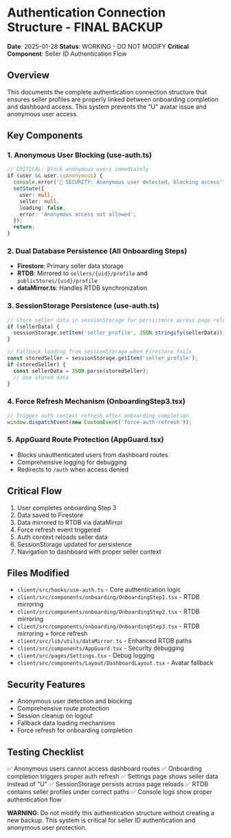 # Authentication Connection Structure - FINAL BACKUP

**Date**: 2025-01-28
**Status**: WORKING - DO NOT MODIFY
**Critical Component**: Seller ID Authentication Flow

## Overview
This documents the complete authentication connection structure that ensures seller profiles are properly linked between onboarding completion and dashboard access. This system prevents the "U" avatar issue and anonymous user access.

## Key Components

### 1. Anonymous User Blocking (use-auth.ts)
```typescript
// CRITICAL: Block anonymous users immediately
if (user && user.isAnonymous) {
  console.error('🚨 SECURITY: Anonymous user detected, blocking access');
  setState({
    user: null,
    seller: null,
    loading: false,
    error: 'Anonymous access not allowed',
  });
  return;
}
```

### 2. Dual Database Persistence (All Onboarding Steps)
- **Firestore**: Primary seller data storage
- **RTDB**: Mirrored to `sellers/{uid}/profile` and `publicStores/{uid}/profile`
- **dataMirror.ts**: Handles RTDB synchronization

### 3. SessionStorage Persistence (use-auth.ts)
```typescript
// Store seller data in sessionStorage for persistence across page reloads
if (sellerData) {
  sessionStorage.setItem('seller_profile', JSON.stringify(sellerData));
}

// Fallback loading from sessionStorage when Firestore fails
const storedSeller = sessionStorage.getItem('seller_profile');
if (storedSeller) {
  const sellerData = JSON.parse(storedSeller);
  // Use stored data
}
```

### 4. Force Refresh Mechanism (OnboardingStep3.tsx)
```typescript
// Trigger auth context refresh after onboarding completion
window.dispatchEvent(new CustomEvent('force-auth-refresh'));
```

### 5. AppGuard Route Protection (AppGuard.tsx)
- Blocks unauthenticated users from dashboard routes
- Comprehensive logging for debugging
- Redirects to `/auth` when access denied

## Critical Flow
1. User completes onboarding Step 3
2. Data saved to Firestore
3. Data mirrored to RTDB via dataMirror
4. Force refresh event triggered
5. Auth context reloads seller data
6. SessionStorage updated for persistence
7. Navigation to dashboard with proper seller context

## Files Modified
- `client/src/hooks/use-auth.ts` - Core authentication logic
- `client/src/components/onboarding/OnboardingStep1.tsx` - RTDB mirroring
- `client/src/components/onboarding/OnboardingStep2.tsx` - RTDB mirroring  
- `client/src/components/onboarding/OnboardingStep3.tsx` - RTDB mirroring + force refresh
- `client/src/lib/utils/dataMirror.ts` - Enhanced RTDB paths
- `client/src/components/AppGuard.tsx` - Security debugging
- `client/src/pages/Settings.tsx` - Debug logging
- `client/src/components/Layout/DashboardLayout.tsx` - Avatar fallback

## Security Features
- Anonymous user detection and blocking
- Comprehensive route protection
- Session cleanup on logout
- Fallback data loading mechanisms
- Force refresh for onboarding completion

## Testing Checklist
✅ Anonymous users cannot access dashboard routes
✅ Onboarding completion triggers proper auth refresh
✅ Settings page shows seller data instead of "U"
✅ SessionStorage persists across page reloads
✅ RTDB contains seller profiles under correct paths
✅ Console logs show proper authentication flow

**WARNING**: Do not modify this authentication structure without creating a new backup. This system is critical for seller ID authentication and anonymous user protection.